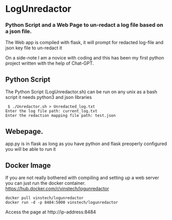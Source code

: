 # LogUnredactor
### Python Script and a Web Page to un-redact a log file based on a json file. 
The Web app is compiled with flask, it will prompt for redacted log-file and json key file to un-redact it

On a side-note I am a novice with coding and this has been my first python project written with the help of Chat-GPT. 

## Python Script

The Python Script (LogUnredactor.sh) can be run on any unix as a bash script 
it needs python3 and json libraries

```
 $ ./Unredactor.sh > Unredacted_log.txt
Enter the log file path: current_log.txt 
Enter the redaction mapping file path: test.json
```

## Webepage. 
app.py is in flask as long as you have python and flask preoperly configured you will be able to run it 

## Docker Image 
If you are not really bothered with compiling and setting up a web server you can just run the docker container.
https://hub.docker.com/r/vinstech/logunredactor

```
docker pull vinstech/logunredactor
docker run -d -p 8484:5000 vinstech/logunredactor
```
Access the page at http://ip-address:8484

